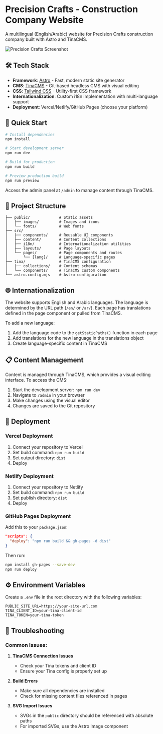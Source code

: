 # Precision Crafts - Construction Company Website

A multilingual (English/Arabic) website for Precision Crafts construction company built with Astro and TinaCMS.

![Precision Crafts Screenshot](/public/images/screenshot.jpg)

## 🛠️ Tech Stack

- **Framework**: [Astro](https://astro.build/) - Fast, modern static site generator
- **CMS**: [TinaCMS](https://tina.io/) - Git-based headless CMS with visual editing
- **CSS**: [Tailwind CSS](https://tailwindcss.com/) - Utility-first CSS framework
- **Internationalization**: Custom i18n implementation with multi-language support
- **Deployment**: Vercel/Netlify/GitHub Pages (choose your platform)

## 🚀 Quick Start

```bash
# Install dependencies
npm install

# Start development server
npm run dev

# Build for production
npm run build

# Preview production build
npm run preview
```

Access the admin panel at `/admin` to manage content through TinaCMS.

## 📁 Project Structure

```
├── public/             # Static assets
│   ├── images/         # Images and icons
│   └── fonts/          # Web fonts
├── src/
│   ├── components/     # Reusable UI components
│   ├── content/        # Content collections
│   ├── i18n/           # Internationalization utilities
│   ├── layouts/        # Page layouts
│   └── pages/          # Page components and routes
│       └── [lang]/     # Language-specific pages
├── tina/               # TinaCMS configuration
│   ├── collections/    # Content schemas
│   └── components/     # TinaCMS custom components
└── astro.config.mjs    # Astro configuration
```

## 🌐 Internationalization

The website supports English and Arabic languages. The language is determined by the URL path (`/en/` or `/ar/`). Each page has translations defined in the page component or pulled from TinaCMS.

To add a new language:
1. Add the language code to the `getStaticPaths()` function in each page
2. Add translations for the new language in the translations object
3. Create language-specific content in TinaCMS

## 📋 Content Management

Content is managed through TinaCMS, which provides a visual editing interface. To access the CMS:

1. Start the development server: `npm run dev`
2. Navigate to `/admin` in your browser
3. Make changes using the visual editor
4. Changes are saved to the Git repository

## 🚢 Deployment

### Vercel Deployment

1. Connect your repository to Vercel
2. Set build command: `npm run build`
3. Set output directory: `dist`
4. Deploy

### Netlify Deployment

1. Connect your repository to Netlify
2. Set build command: `npm run build`
3. Set publish directory: `dist`
4. Deploy

### GitHub Pages Deployment

Add this to your `package.json`:

```json
"scripts": {
  "deploy": "npm run build && gh-pages -d dist"
}
```

Then run:

```bash
npm install gh-pages --save-dev
npm run deploy
```

## ⚙️ Environment Variables

Create a `.env` file in the root directory with the following variables:

```
PUBLIC_SITE_URL=https://your-site-url.com
TINA_CLIENT_ID=your-tina-client-id
TINA_TOKEN=your-tina-token
```



## 🐛 Troubleshooting

### Common Issues:

1. **TinaCMS Connection Issues**
   - Check your Tina tokens and client ID
   - Ensure your Tina config is properly set up

2. **Build Errors**
   - Make sure all dependencies are installed
   - Check for missing content files referenced in pages

3. **SVG Import Issues**
   - SVGs in the `public` directory should be referenced with absolute paths
   - For imported SVGs, use the Astro Image component

